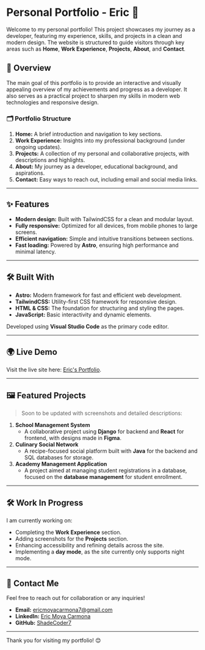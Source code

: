 # Personal Portfolio - Eric 🌟

Welcome to my personal portfolio! This project showcases my journey as a developer, featuring my experience, skills, and projects in a clean and modern design. The website is structured to guide visitors through key areas such as **Home**, **Work Experience**, **Projects**, **About**, and **Contact**.

## 🚀 Overview

The main goal of this portfolio is to provide an interactive and visually appealing overview of my achievements and progress as a developer. It also serves as a practical project to sharpen my skills in modern web technologies and responsive design.  

### 🗂️ Portfolio Structure

1. **Home:** A brief introduction and navigation to key sections.  
2. **Work Experience:** Insights into my professional background (under ongoing updates).  
3. **Projects:** A collection of my personal and collaborative projects, with descriptions and highlights.  
4. **About:** My journey as a developer, educational background, and aspirations.  
5. **Contact:** Easy ways to reach out, including email and social media links.  

---

## ✨ Features

- **Modern design:** Built with TailwindCSS for a clean and modular layout.  
- **Fully responsive:** Optimized for all devices, from mobile phones to large screens.  
- **Efficient navigation:** Simple and intuitive transitions between sections.  
- **Fast loading:** Powered by **Astro**, ensuring high performance and minimal latency.  

---

## 🛠️ Built With

- **Astro:** Modern framework for fast and efficient web development.  
- **TailwindCSS:** Utility-first CSS framework for responsive design.  
- **HTML & CSS:** The foundation for structuring and styling the pages.  
- **JavaScript:** Basic interactivity and dynamic elements.  

Developed using **Visual Studio Code** as the primary code editor.

---

## 🌍 Live Demo

Visit the live site here: [Eric's Portfolio](https://ericm-dev-portfolio.netlify.app/).  

---

## 🖼️ Featured Projects

> Soon to be updated with screenshots and detailed descriptions:  

1. **School Management System**  
   - A collaborative project using **Django** for backend and **React** for frontend, with designs made in **Figma**.  
2. **Culinary Social Network**  
   - A recipe-focused social platform built with **Java** for the backend and SQL databases for storage.  
3. **Academy Management Application**  
   - A project aimed at managing student registrations in a database, focused on the **database management** for student enrollment.

---

## 🛠️ Work In Progress

I am currently working on:
- Completing the **Work Experience** section.  
- Adding screenshots for the **Projects** section.  
- Enhancing accessibility and refining details across the site.
- Implementing a **day mode**, as the site currently only supports night mode.

---

## 🤝 Contact Me

Feel free to reach out for collaboration or any inquiries!  

- **Email:** [ericmoyacarmona7@gmail.com](mailto:ericmoyacarmona7@gmail.com)  
- **LinkedIn:** [Eric Moya Carmona](https://www.linkedin.com/in/eric-moya-carmona-011016251/)  
- **GitHub:** [ShadeCoder7](https://github.com/ShadeCoder7)  

---

Thank you for visiting my portfolio! 😊  
